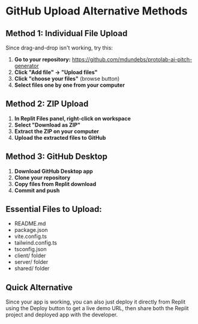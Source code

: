 # GitHub Upload Alternative Methods

## Method 1: Individual File Upload
Since drag-and-drop isn't working, try this:

1. **Go to your repository:** https://github.com/mdundebs/protolab-ai-pitch-generator
2. **Click "Add file" → "Upload files"**
3. **Click "choose your files"** (browse button)
4. **Select files one by one from your computer**

## Method 2: ZIP Upload
1. **In Replit Files panel, right-click on workspace**
2. **Select "Download as ZIP"**
3. **Extract the ZIP on your computer**
4. **Upload the extracted files to GitHub**

## Method 3: GitHub Desktop
1. **Download GitHub Desktop app**
2. **Clone your repository**
3. **Copy files from Replit download**
4. **Commit and push**

## Essential Files to Upload:
- README.md
- package.json
- vite.config.ts
- tailwind.config.ts  
- tsconfig.json
- client/ folder
- server/ folder
- shared/ folder

## Quick Alternative
Since your app is working, you can also just deploy it directly from Replit using the Deploy button to get a live demo URL, then share both the Replit project and deployed app with the developer.